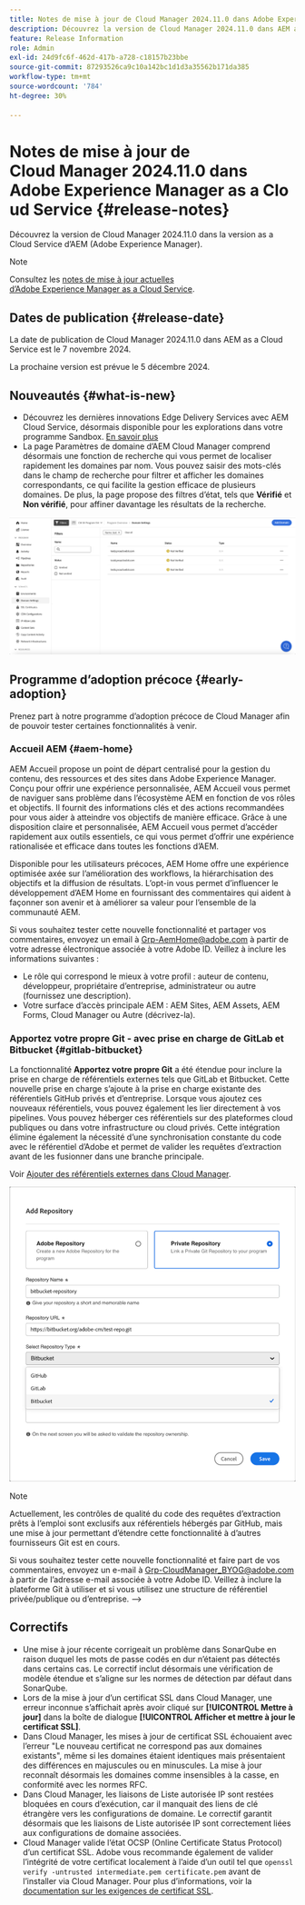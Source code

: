 ```yaml
---
title: Notes de mise à jour de Cloud Manager 2024.11.0 dans Adobe Experience Manager as a Cloud Service
description: Découvrez la version de Cloud Manager 2024.11.0 dans AEM as a Cloud Service.
feature: Release Information
role: Admin
exl-id: 24d9fc6f-462d-417b-a728-c18157b23bbe
source-git-commit: 87293526ca9c10a142bc1d1d3a35562b171da385
workflow-type: tm+mt
source-wordcount: '784'
ht-degree: 30%

---
```


# Notes de mise à jour de Cloud Manager 2024.11.0 dans Adobe Experience Manager as a Cloud Service {#release-notes}

Découvrez la version de Cloud Manager 2024.11.0 dans la version as a Cloud Service d’AEM (Adobe Experience Manager).

>[!NOTE]
>
>Consultez les [notes de mise à jour actuelles d’Adobe Experience Manager as a Cloud Service](/help/release-notes/release-notes-cloud/release-notes-current.md).

## Dates de publication {#release-date}

La date de publication de Cloud Manager 2024.11.0 dans AEM as a Cloud Service est le 7 novembre 2024.

La prochaine version est prévue le 5 décembre 2024.

## Nouveautés {#what-is-new}

* Découvrez les dernières innovations Edge Delivery Services avec AEM Cloud Service, désormais disponible pour les explorations dans votre programme Sandbox. [En savoir plus](/help/implementing/cloud-manager/getting-access-to-aem-in-cloud/introduction-sandbox-programs.md#auto-creation) <!-- (CMGR-62319) -->
* La page Paramètres de domaine d’AEM Cloud Manager comprend désormais une fonction de recherche qui vous permet de localiser rapidement les domaines par nom. Vous pouvez saisir des mots-clés dans le champ de recherche pour filtrer et afficher les domaines correspondants, ce qui facilite la gestion efficace de plusieurs domaines. De plus, la page propose des filtres d’état, tels que **Vérifié** et **Non vérifié**, pour affiner davantage les résultats de la recherche. <!-- (CMGR-62615) -->

![Champ de recherche dans Paramètres du domaine](/help/implementing/cloud-manager/assets/domain-settings-search.png)

## Programme d’adoption précoce {#early-adoption}

Prenez part à notre programme d’adoption précoce de Cloud Manager afin de pouvoir tester certaines fonctionnalités à venir.

### Accueil AEM {#aem-home}

AEM Accueil propose un point de départ centralisé pour la gestion du contenu, des ressources et des sites dans Adobe Experience Manager. Conçu pour offrir une expérience personnalisée, AEM Accueil vous permet de naviguer sans problème dans l’écosystème AEM en fonction de vos rôles et objectifs. Il fournit des informations clés et des actions recommandées pour vous aider à atteindre vos objectifs de manière efficace. Grâce à une disposition claire et personnalisée, AEM Accueil vous permet d’accéder rapidement aux outils essentiels, ce qui vous permet d’offrir une expérience rationalisée et efficace dans toutes les fonctions d’AEM.

Disponible pour les utilisateurs précoces, AEM Home offre une expérience optimisée axée sur l’amélioration des workflows, la hiérarchisation des objectifs et la diffusion de résultats. L’opt-in vous permet d’influencer le développement d’AEM Home en fournissant des commentaires qui aident à façonner son avenir et à améliorer sa valeur pour l’ensemble de la communauté AEM.

Si vous souhaitez tester cette nouvelle fonctionnalité et partager vos commentaires, envoyez un email à [Grp-AemHome@adobe.com](mailto:Grp-AemHome@adobe.com) à partir de votre adresse électronique associée à votre Adobe ID. Veillez à inclure les informations suivantes :

* Le rôle qui correspond le mieux à votre profil : auteur de contenu, développeur, propriétaire d’entreprise, administrateur ou autre (fournissez une description).
* Votre surface d’accès principale AEM : AEM Sites, AEM Assets, AEM Forms, Cloud Manager ou Autre (décrivez-la).

### Apportez votre propre Git - avec prise en charge de GitLab et Bitbucket {#gitlab-bitbucket}

<!-- BOTH CS & AMS -->

La fonctionnalité **Apportez votre propre Git** a été étendue pour inclure la prise en charge de référentiels externes tels que GitLab et Bitbucket. Cette nouvelle prise en charge s’ajoute à la prise en charge existante des référentiels GitHub privés et d’entreprise. Lorsque vous ajoutez ces nouveaux référentiels, vous pouvez également les lier directement à vos pipelines. Vous pouvez héberger ces référentiels sur des plateformes cloud publiques ou dans votre infrastructure ou cloud privés. Cette intégration élimine également la nécessité d’une synchronisation constante du code avec le référentiel d’Adobe et permet de valider les requêtes d’extraction avant de les fusionner dans une branche principale.

Voir [Ajouter des référentiels externes dans Cloud Manager](/help/implementing/cloud-manager/managing-code/external-repositories.md).

![Boîte de dialogue Ajouter un référentiel](/help/implementing/cloud-manager/release-notes/assets/repositories-add-release-notes.png)

>[!NOTE]
>
>Actuellement, les contrôles de qualité du code des requêtes d’extraction prêts à l’emploi sont exclusifs aux référentiels hébergés par GitHub, mais une mise à jour permettant d’étendre cette fonctionnalité à d’autres fournisseurs Git est en cours.

Si vous souhaitez tester cette nouvelle fonctionnalité et faire part de vos commentaires, envoyez un e-mail à [Grp-CloudManager_BYOG@adobe.com](mailto:Grp-CloudManager_BYOG@adobe.com) à partir de l’adresse e-mail associée à votre Adobe ID. Veillez à inclure la plateforme Git à utiliser et si vous utilisez une structure de référentiel privée/publique ou d’entreprise. —>


## Correctifs

* Une mise à jour récente corrigeait un problème dans SonarQube en raison duquel les mots de passe codés en dur n’étaient pas détectés dans certains cas. Le correctif inclut désormais une vérification de modèle étendue et s’aligne sur les normes de détection par défaut dans SonarQube. <!-- CMGR-62682 -->
* Lors de la mise à jour d’un certificat SSL dans Cloud Manager, une erreur inconnue s’affichait après avoir cliqué sur **[!UICONTROL Mettre à jour]** dans la boîte de dialogue **[!UICONTROL Afficher et mettre à jour le certificat SSL]**. <!-- CMGR-62848 -->
* Dans Cloud Manager, les mises à jour de certificat SSL échouaient avec l’erreur &quot;Le nouveau certificat ne correspond pas aux domaines existants&quot;, même si les domaines étaient identiques mais présentaient des différences en majuscules ou en minuscules. La mise à jour reconnaît désormais les domaines comme insensibles à la casse, en conformité avec les normes RFC. <!-- CMGR-62844 -->
* Dans Cloud Manager, les liaisons de Liste autorisée IP sont restées bloquées en cours d’exécution, car il manquait des liens de clé étrangère vers les configurations de domaine. Le correctif garantit désormais que les liaisons de Liste autorisée IP sont correctement liées aux configurations de domaine associées. <!-- CMGR-62838 -->
* Cloud Manager valide l’état OCSP (Online Certificate Status Protocol) d’un certificat SSL. Adobe vous recommande également de valider l’intégrité de votre certificat localement à l’aide d’un outil tel que `openssl verify -untrusted intermediate.pem certificate.pem` avant de l’installer via Cloud Manager. Pour plus d’informations, voir la [documentation sur les exigences de certificat SSL](https://experienceleague.adobe.com/en/docs/experience-manager-cloud-service/content/implementing/using-cloud-manager/manage-ssl-certificates/introduction-to-ssl-certificates#requirements). <!-- CMGR-62341  -->



<!-- ## Known issues {#known-issues} -->